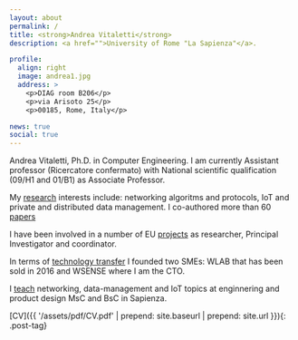 ```yaml
---
layout: about
permalink: /
title: <strong>Andrea Vitaletti</strong>
description: <a href="">University of Rome "La Sapienza"</a>. 

profile:
  align: right
  image: andrea1.jpg
  address: >
    <p>DIAG room B206</p>
    <p>via Arisoto 25</p>
    <p>00185, Rome, Italy</p>

news: true
social: true
---
```



Andrea Vitaletti, Ph.D. in Computer Engineering. I am  currently Assistant professor (Ricercatore confermato) with National scientific qualification (09/H1 and 01/B1) as Associate Professor.

My [research]({{site.baseurl}}/research/) interests include: networking algoritms and protocols, IoT and private and distributed data management. I co-authored more than 60 [papers]({{site.baseurl}}/research/#bibliography)

I have been involved in a number of EU [projects]({{site.baseurl}}/techtransf/#projects) as researcher, Principal Investigator and coordinator. 

In terms of [technology transfer]({{site.baseurl}}/techtransf/) I founded two SMEs: WLAB that has been sold in 2016 and WSENSE where I am the CTO. 

I [teach]({{site.baseurl}}/teaching/) networking, data-management and IoT topics at enginnering and product design MsC and BsC in Sapienza.

[CV]({{ '/assets/pdf/CV.pdf' | prepend: site.baseurl | prepend: site.url }}){: .post-tag}


